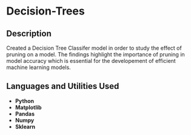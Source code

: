 # Decision-Trees

<h2>Description</h2>
Created a Decision Tree Classifer model in order to study the effect of pruning on a model. The findings highlight the importance of pruning in model accuracy which is essential for the
developement of efficient machine learning models.<br />

<h2>Languages and Utilities Used</h2>

- <b>Python</b>
- <b>Matplotlib</b>
- <b>Pandas</b>
- <b>Numpy</b>
- <b>Sklearn</b>
